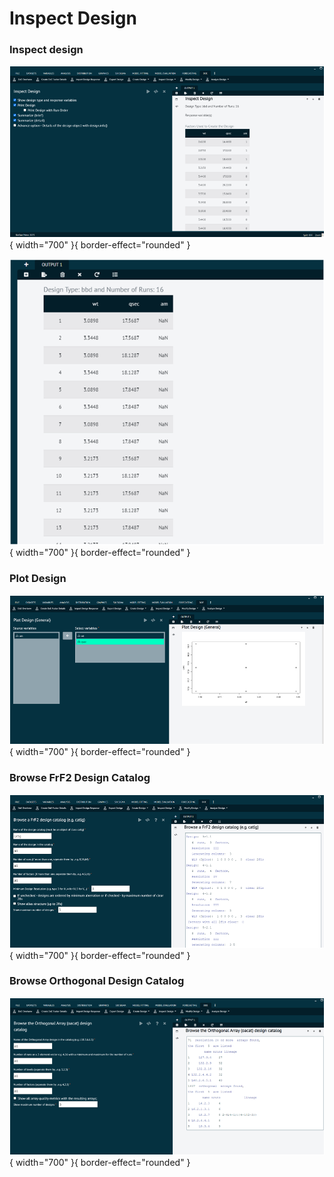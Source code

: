 # Inspect Design 

### Inspect design

![alt text](screenshots/image254.png){ width="700" }{ border-effect="rounded" }

![alt text](screenshots/image255.png){ width="700" }{ border-effect="rounded" }

### Plot Design

![alt text](screenshots/image256.png){ width="700" }{ border-effect="rounded" }

### Browse FrF2 Design Catalog

![alt text](screenshots/image257.png){ width="700" }{ border-effect="rounded" }

### Browse Orthogonal Design Catalog

![alt text](screenshots/image258.png){ width="700" }{ border-effect="rounded" }
